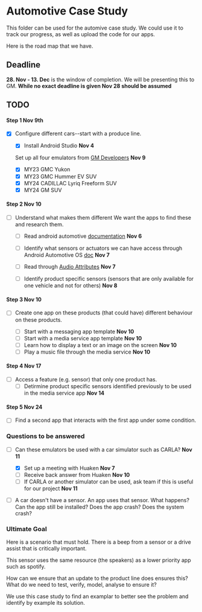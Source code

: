# Automotive Case Study

This folder can be used for the automive case study. 
We could use it to track our progress, as well as upload the code for our apps.

Here is the road map that we have.

## Deadline
**28. Nov - 13. Dec** is the window of completion. We will be presenting this to GM.
**While no exact deadline is given Nov 28 should be assumed**


## TODO
#### Step 1 **Nov 9th**
- [X] Configure different cars--start with a produce line.
    
    - [X] Install Android Studio **Nov 4**
    
    Set up all four emulators from [GM Developers](https://developer.gm.com) **Nov 9**
    
    - [X] MY23 GMC Yukon    
    - [X] MY23 GMC Hummer EV SUV    
    - [X] MY24 CADILLAC Lyriq Freeform SUV    
    - [X] MY24 GM SUV

#### Step 2 **Nov 10**
- [ ] Understand what makes them different
    We want the apps to find these and research them.
    
    - [ ] Read android automotive [documentation](https://developer.android.com/training/cars) **Nov 6**
    - [ ] Identify what sensors or actuators we can have access through Android Automotive OS [doc](https://developer.android.com/jetpack/androidx/releases/car-app) **Nov 7**
    - [ ] Read through [Audio Attributes](https://developer.android.com/reference/androidx/media/AudioAttributesCompat#getFlags()) **Nov 7**    
    - [ ] Identify product specific sensors (sensors that are only available for one vehicle and not for others) **Nov 8**
       

#### Step 3 **Nov 10**
- [ ] Create one app on these products (that could have) different behaviour on these products.

    - [ ] Start with a messaging app template **Nov 10**
    - [ ] Start with a media service app template **Nov 10**
    - [ ] Learn how to display a text or an image on the screen **Nov 10**
    - [ ] Play a music file through the media service **Nov 10**

#### Step 4 **Nov 17**
- [ ] Access a feature (e.g. sensor) that only one product has.
    - [ ] Detirmine product specific sensors identified previously to be used in the media service app **Nov 14**

#### Step 5 **Nov 24**
- [ ] Find a second app that interacts with the first app under some condition. 

### Questions to be answered

- [ ] Can these emulators be used with a car simulator such as CARLA? **Nov 11**
    - [X] Set up a meeting with Huaken **Nov 7**
    - [ ] Receive back answer from Huaken **Nov 10**
    - [ ] If CARLA or another simulator can be used, ask team if this is useful for our project **Nov 11**

- [ ] A car doesn't have a sensor. An app uses that sensor. What happens? 
    Can the app still be installed?
    Does the app crash?
    Does the system crash?


### Ultimate Goal

Here is a scenario that must hold. There is a beep from a sensor or a drive assist that is critically important. 

This sensor uses the same resource (the speakers) as a lower priority app such as spotify. 

How can we ensure that an update to the product line does ensures this?
    What do we need to test, verify, model, analyse to ensure it?

We use this case study to find an examplar to better see the problem and identify by example its solution.
